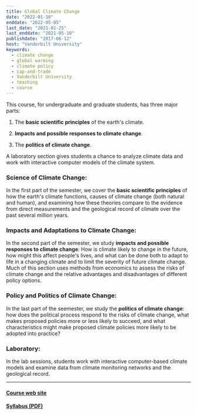 ```yaml
---
title: Global Climate Change
date: "2022-01-10"
enddate: "2022-05-05"
last_date: "2021-01-25"
last_enddate: "2021-05-10"
publishdate: "2017-06-12"
host: "Vanderbilt University"
keywords:
  - climate change
  - global warming
  - climate policy
  - cap-and-trade
  - Vanderbilt University
  - teaching
  - course
---
```


This course, for undergraduate and graduate students, has three major parts:

1. The __basic scientific principles__ of the earth's climate.

1. __Impacts and possible responses to climate change__.

1. The __politics of climate change__.


A laboratory section gives students a chance to
analyze climate data and work with interactive
computer models of the climate system.

<!--more-->

### Science of Climate Change:

In the first part of the semester, we cover the __basic scientific
principles__ of how the earth's climate functions, causes of climate change
(both natural and human), and examining how these theories compare to the
evidence from direct measurements and the geological record of climate over
the past several million years.


### Impacts and Adaptations to Climate Change:

In the second part of the semester, we study __impacts and possible responses to climate change__:
How is climate likely to change in the future,
how might this affect people's lives,
and what can be done both to adapt to life in a changing climate and to limit the severity of future climate change. Much of this section
uses methods from economics to assess the risks of climate change and the relative
advantages and disadvantages of different policy options.

### Policy and Politics of Climate Change:

In the last part of the seemester, we study the __politics of climate change__: how does the political process
respond to the risks of climate change, what makes proposed policies more or
less likely to succeed, and what characteristics might make proposed climate policies
more likely to be adopted into practice?


### Laboratory:

In the lab sessions, students work with interactive
computer-based climate models and examine data from climate monitoring networks
and the geological record.

---

#### [Course web site](https://ees3310.jgilligan.org)

#### [Syllabus (PDF)](https://ees3310.jgilligan.org/files/EES_3310_5310_syllabus.pdf)

